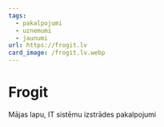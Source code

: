 ```yaml
---
tags:
  - pakalpojumi
  - uznemumi
  - jaunumi
url: https://frogit.lv
card_image: /frogit.lv.webp
---
```


# Frogit

Mājas lapu, IT sistēmu izstrādes pakalpojumi
